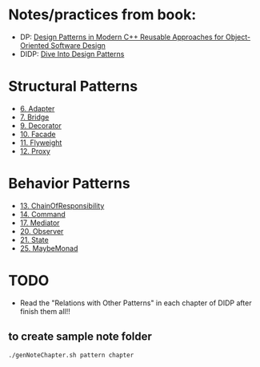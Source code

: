 # Notes/practices from book:
- DP: [Design Patterns in Modern C++ Reusable Approaches for Object-Oriented Software Design](https://www.amazon.com/Design-Patterns-Modern-Approaches-Object-Oriented/dp/1484236025)
- DIDP: [Dive Into Design Patterns](https://refactoring.guru/design-patterns/book)

# Structural Patterns
- [6. Adapter](6.adapter)
- [7. Bridge](7.bridge)
- [9. Decorator](9.decorator)
- [10. Facade](10.facade)
- [11. Flyweight](11.flyweight)
- [12. Proxy](12.proxy)
# Behavior Patterns
- [13. ChainOfResponsibility](13.chainofresp)
- [14. Command](14.command)
- [17. Mediator](17.mediator)
- [20. Observer](20.observer)
- [21. State](21.state)
- [25. MaybeMonad](25.maybeMonad)

# TODO
- Read the "Relations with Other Patterns" in each chapter of DIDP after finish them all!!

## to create sample note folder
```bash
./genNoteChapter.sh pattern chapter
```
